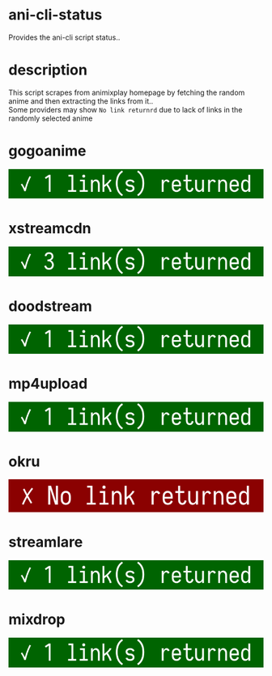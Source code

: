 # ani-cli-status
Provides the ani-cli script status..

# description
This script scrapes from animixplay homepage by fetching the random anime and then extracting the links from it..
<br>
Some providers may show ```No link returnrd``` due to lack of links in the randomly selected anime
 
# gogoanime

<img src="./images/gogoplay.jpg">

# xstreamcdn

<img src="./images/xstreamcdn.jpg">

# doodstream

<img src="./images/doodstream.jpg">

# mp4upload

<img src="./images/mp4upload.jpg">

# okru

<img src="./images/okru.jpg">

# streamlare

<img src="./images/streamlare.jpg">

# mixdrop

<img src="./images/mixdrop.jpg">
